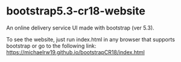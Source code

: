 # bootstrap5.3-cr18-website
An online delivery service UI made with bootstrap (ver 5.3).

To see the website, just run index.html in any browser that supports bootstrap or go to the following link: https://michaelrw19.github.io/bootstrapCR18/index.html
